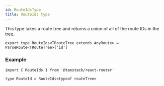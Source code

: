 ```yaml
---
id: RouteIdsType
title: RouteIds type
---
```


This type takes a route tree and returns a union of all of the route IDs in the tree.

```tsx
export type RouteIds<TRouteTree extends AnyRoute> = ParseRoute<TRouteTree>['id']
```

### Example

```tsx
import { RouteIds } from '@tanstack/react-router'

type RouteId = RouteIds<typeof routeTree>
```
